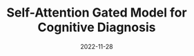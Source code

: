 ---
title: "Self-Attention Gated Model for Cognitive Diagnosis"
collection: publications
permalink: https://ieeexplore.ieee.org/xpl/conhome/10027565/proceeding
excerpt: 'We a hierarchical multi-stage architecture for simulating the cognitive diagnosis in the latent space. The attention mechanism extracts the similarity of the examinee, quiz and knowledge points and the gate mechanism patterns the noisy information in a higher-dimensional embedding space. Our proposed model enhances the performance both on prediction scores and interpretability for cognitive reasons. Furthermore, we deployed our model on the meta-learning framework to address the cold-start problems on new datasets at the initial training stage.'
date: 2022-11-28
venue: 'International Conference on Data Mining'
paperurl: 'https://ieeexplore.ieee.org/abstract/document/10027634'
citation: ''
authors: 'Xiaohuan Pei, Shuo Yang, Jiajun Huang, Chang Xu'
image: 'images/AGCDM.png' 
code: 'https://github.com/TerryPei/AGCDM'
# page: 'https://github.com/TerryPei/AGCDM'

---